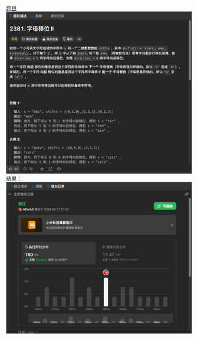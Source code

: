 [题目](https://leetcode.cn/problems/shifting-letters-ii/description/)
![pic](img.png)
结果：
![pic](result.png)